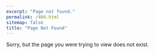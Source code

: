 ```yaml
---
excerpt: "Page not found."
permalink: /404.html
sitemap: false
title: "Page Not Found"
---
```


Sorry, but the page you were trying to view does not exist.

